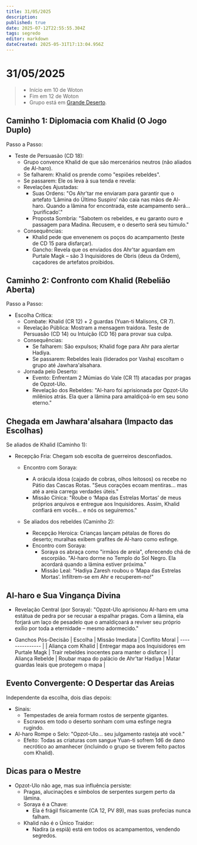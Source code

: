 ```yaml
---
title: 31/05/2025
description: 
published: true
date: 2025-07-12T22:55:55.304Z
tags: segredo
editor: markdown
dateCreated: 2025-05-31T17:13:04.956Z
---
```


# 31/05/2025

> - Início em 10 de Woton
> - Fim em 12 de Woton
> - Grupo está em [Grande Deserto](/lugares/plano-material/drafeon/sudeste-de-drafeon/o-grande-deserto).
<!-- {blockquote:.is-info} -->

## Caminho 1: Diplomacia com Khalid (O Jogo Duplo)

Passo a Passo:
- Teste de Persuasão (CD 18):
  - Grupo convence Khalid de que são mercenários neutros (não aliados de Al-haro).
  - Se falharem: Khalid os prende como "espiões rebeldes".
  - Se passarem: Ele os leva à sua tenda e revela:
  - Revelações Ajustadas:
    - Suas Ordens: "Os Ahr'tar me enviaram para garantir que o artefato ‘Lâmina do Último Suspiro’ não caia nas mãos de Al-haro. Quando a lâmina for encontrada, este acampamento será... ‘purificado’."
    - Proposta Sombria: "Sabotem os rebeldes, e eu garanto ouro e passagem para Madina. Recusem, e o deserto será seu túmulo."
  - Consequências:
    - Khalid pede que envenenem os poços do acampamento (teste de CD 15 para disfarçar).
    - Gancho: Revela que os enviados dos Ahr'tar aguardam em Purtale Magk – são 3 Inquisidores de Obris (deus da Ordem), caçadores de artefatos proibidos.

## Caminho 2: Confronto com Khalid (Rebelião Aberta)

Passo a Passo:
- Escolha Crítica:
  - Combate: Khalid (CR 12) + 2 guardas (Yuan-ti Malisons, CR 7).
  - Revelação Pública: Mostram a mensagem traidora. Teste de Persuasão (CD 14) ou Intuição (CD 16) para provar sua culpa.
  - Consequências:
    - Se falharem: São expulsos; Khalid foge para Ahr para alertar Hadiya.
    - Se passarem: Rebeldes leais (liderados por Vasha) escoltam o grupo até Jawhara'alsahara.
  - Jornada pelo Deserto:
    - Evento: Enfrentam 2 Múmias do Vale (CR 11) atacadas por pragas de Opzot-Ulo.
    - Revelação dos Rebeldes: "Al-haro foi aprisionada por Opzot-Ulo milênios atrás. Ela quer a lâmina para amaldiçoá-lo em seu sono eterno."

## Chegada em Jawhara'alsahara (Impacto das Escolhas)
Se aliados de Khalid (Caminho 1):
- Recepção Fria: Chegam sob escolta de guerreiros desconfiados.
  - Encontro com Soraya:
    - A orácula idosa (cajado de cobras, olhos leitosos) os recebe no Pátio das Cascas Rotas. "Seus corações ecoam mentiras... mas até a areia carrega verdades úteis."
    - Missão Cínica: "Roube o ‘Mapa das Estrelas Mortas’ de meus próprios arquivos e entregue aos Inquisidores. Assim, Khalid confiará em vocês... e nós os seguiremos."
    
  - Se aliados dos rebeldes (Caminho 2):
    - Recepção Heroica: Crianças lançam pétalas de flores do deserto; muralhas exibem grafites de Al-haro como esfinge.
    - Encontro com Soraya:
      - Soraya os abraça como "irmãos de areia", oferecendo chá de escorpião. "Al-haro dorme no Templo do Sol Negro. Ela acordará quando a lâmina estiver próxima."
      - Missão Leal: "Hadiya Zaresh roubou o ‘Mapa das Estrelas Mortas’. Infiltrem-se em Ahr e recuperem-no!"

## Al-haro e Sua Vingança Divina

- Revelação Central (por Soraya): "Opzot-Ulo aprisionou Al-haro em uma estátua de pedra por se recusar a espalhar pragas. Com a lâmina, ela forjará um laço de pesadelo que o amaldiçoará a reviver seu próprio exílio por toda a eternidade – mesmo adormecido."

- Ganchos Pós-Decisão
| Escolha |	Missão Imediata |	Conflito Moral
| --------------- | 
| Aliança com Khalid | Entregar mapa aos Inquisidores em Purtale Magk	| Trair rebeldes inocentes para manter o disfarce |
| Aliança Rebelde	| Roubar mapa do palácio de Ahr'tar Hadiya | Matar guardas leais que protegem o mapa |

## Evento Convergente: O Despertar das Areias

Independente da escolha, dois dias depois:
- Sinais:
  - Tempestades de areia formam rostos de serpente gigantes.
  - Escravos em todo o deserto sonham com uma esfinge negra rugindo.
- Al-haro Rompe o Selo: "Opzot-Ulo... seu julgamento rasteja até você."
  - Efeito: Todas as criaturas com sangue Yuan-ti sofrem 1d6 de dano necrótico ao amanhecer (incluindo o grupo se tiverem feito pactos com Khalid).

## Dicas para o Mestre
- Opzot-Ulo não age, mas sua influência persiste:
  - Pragas, alucinações e símbolos de serpentes surgem perto da lâmina.
  - Soraya é a Chave:
    - Ela é frágil fisicamente (CA 12, PV 89), mas suas profecias nunca falham.
  - Khalid não é o Único Traidor:
    - Nadira (a espiã) está em todos os acampamentos, vendendo segredos.